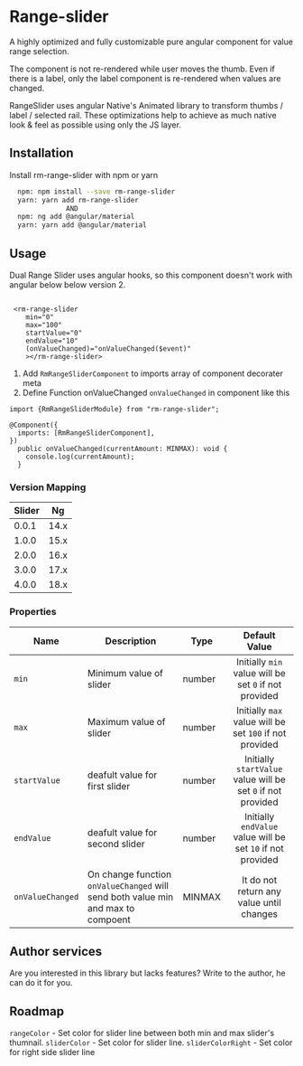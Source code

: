 # Range-slider

A highly optimized and fully customizable pure angular component for value range selection.

The component is not re-rendered while user moves the thumb.
Even if there is a label, only the label component is re-rendered when values are changed.

RangeSlider uses angular Native's Animated library to transform thumbs / label / selected rail.
These optimizations help to achieve as much native look & feel as possible using only the JS layer.

## Installation

Install rm-range-slider with npm or yarn

```bash
  npm: npm install --save rm-range-slider
  yarn: yarn add rm-range-slider
              AND
  npm: ng add @angular/material
  yarn: yarn add @angular/material
```

## Usage

Dual Range Slider uses angular hooks, so this component doesn't work with angular below below version 2.

```

 <rm-range-slider
    min="0"
    max="100"
    startValue="0"
    endValue="10"
    (onValueChanged)="onValueChanged($event)"
    ></rm-range-slider>

```

1. Add `RmRangeSliderComponent` to imports array of component decorater meta
2. Define Function onValueChanged `onValueChanged` in component like this

```
import {RmRangeSliderModule} from "rm-range-slider";

@Component({
  imports: [RmRangeSliderComponent],
})
  public onValueChanged(currentAmount: MINMAX): void {
    console.log(currentAmount);
  }

```

### Version Mapping

| Slider | Ng   |
|--------|------|
| 0.0.1  | 14.x |
| 1.0.0  | 15.x |
| 2.0.0  | 16.x |
| 3.0.0  | 17.x |
| 4.0.0  | 18.x |

### Properties

| Name             | Description                                                                      | Type   |                        Default Value                         |
|------------------|----------------------------------------------------------------------------------|--------|:------------------------------------------------------------:|
| `min`            | Minimum value of slider                                                          | number |    Initially `min` value will be set `0` if not provided     |
| `max`            | Maximum value of slider                                                          | number |   Initially `max` value will be set `100` if not provided    |
| `startValue`     | deafult value for first slider                                                   | number | Initially `startValue` value will be set `0` if not provided |
| `endValue`       | deafult value for second slider                                                  | number | Initially `endValue` value will be set `10` if not provided  |
| `onValueChanged` | On change function `onValueChanged` will send both value min and max to compoent | MINMAX |           It do not return any value until changes           |

## Author services

Are you interested in this library but lacks features? Write to the author, he can do it for you.

## Roadmap

`rangeColor` - Set color for slider line between both min and max slider's thumnail.
`sliderColor` - Set color for slider line.
`sliderColorRight` - Set color for right side slider line
